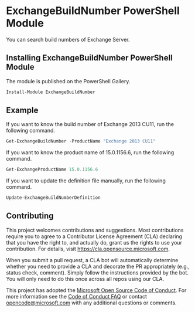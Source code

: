# ExchangeBuildNumber PowerShell Module

You can search build numbers of Exchange Server.

## Installing ExchangeBuildNumber PowerShell Module

The module is published on the PowerShell Gallery.

```powershell
Install-Module ExchangeBuildNumber
```

## Example

If you want to know the build number of Exchange 2013 CU11, run the following command.

```powershell
Get-ExchangeBuildNumber -ProductName "Exchange 2013 CU11"
```

If you want to know the product name of 15.0.1156.6, run the following command.

```powershell
Get-ExchangeProductName 15.0.1156.6
```

If you want to update the definition file manually, run the following command.

```powershell
Update-ExchangeBuildNumberDefinition
```

## Contributing

This project welcomes contributions and suggestions.  Most contributions require you to agree to a
Contributor License Agreement (CLA) declaring that you have the right to, and actually do, grant us
the rights to use your contribution. For details, visit https://cla.opensource.microsoft.com.

When you submit a pull request, a CLA bot will automatically determine whether you need to provide
a CLA and decorate the PR appropriately (e.g., status check, comment). Simply follow the instructions
provided by the bot. You will only need to do this once across all repos using our CLA.

This project has adopted the [Microsoft Open Source Code of Conduct](https://opensource.microsoft.com/codeofconduct/).
For more information see the [Code of Conduct FAQ](https://opensource.microsoft.com/codeofconduct/faq/) or
contact [opencode@microsoft.com](mailto:opencode@microsoft.com) with any additional questions or comments.